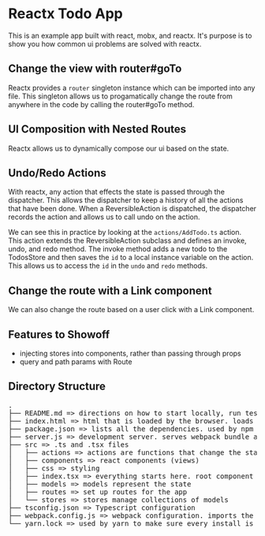 # Reactx Todo App

This is an example app built with react, mobx, and reactx. It's purpose is to show you how common ui problems are solved with reactx.

## Change the view with router#goTo

Reactx provides a `router` singleton instance which can be imported into any file. This singleton allows us to progamatically change the route from anywhere in the code by calling the router#goTo method.

## UI Composition with Nested Routes

Reactx allows us to dynamically compose our ui based on the state.

## Undo/Redo Actions

With reactx, any action that effects the state is passed through the dispatcher. This allows the dispatcher to keep a history of all the actions that have been done. When a ReversibleAction is dispatched, the dispatcher records the action and allows us to call undo on the action.

We can see this in practice by looking at the `actions/AddTodo.ts` action. This action extends the ReversibleAction subclass and defines an invoke, undo, and redo method. The invoke method adds a new todo to the TodosStore and then saves the `id` to a local instance variable on the action. This allows us to access the `id` in the `undo` and `redo` methods.

## Change the route with a Link component

We can also change the route based on a user click with a Link component.

## Features to Showoff

- injecting stores into components, rather than passing through props
- query and path params with Route

## Directory Structure
<pre>
.
├── README.md => directions on how to start locally, run tests, etc.
├── index.html => html that is loaded by the browser. loads and starts React app
├── package.json => lists all the dependencies. used by npm and yarn
├── server.js => development server. serves webpack bundle and static resources
├── src => .ts and .tsx files
│   ├── actions => actions are functions that change the state. they're dispatched becuase of external input
│   ├── components => react components (views)
│   ├── css => styling
│   ├── index.tsx => everything starts here. root component
│   ├── models => models represent the state
│   ├── routes => set up routes for the app
│   └── stores => stores manage collections of models
├── tsconfig.json => Typescript configuration
├── webpack.config.js => webpack configuration. imports the tsconfig.json file
└── yarn.lock => used by yarn to make sure every install is exactly the same
</pre>

